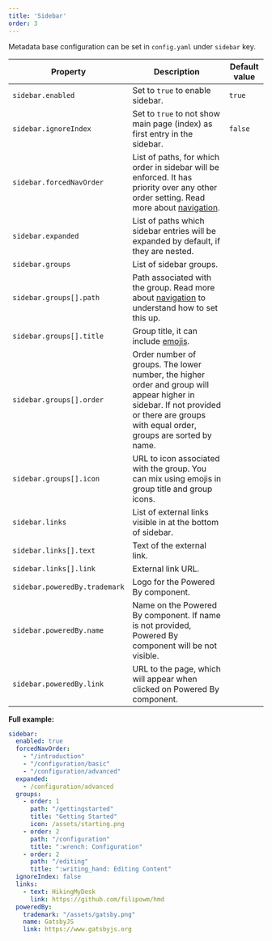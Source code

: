 ```yaml
---
title: 'Sidebar'
order: 3
---
```


Metadata base configuration can be set in `config.yaml` under `sidebar` key.

| Property                      | Description                                                                                                                                                                          | Default value |
|-------------------------------|--------------------------------------------------------------------------------------------------------------------------------------------------------------------------------------|---------------|
| `sidebar.enabled`             | Set to `true` to enable sidebar.                                                                                                                                                     | `true`        |
| `sidebar.ignoreIndex`         | Set to `true` to not show main page (index) as first entry in the sidebar.                                                                                                           | `false`       |
| `sidebar.forcedNavOrder`      | List of paths, for which order in sidebar will be enforced. It has priority over any other order setting. Read more about [navigation](/configuration/navigation).                   |               |
| `sidebar.expanded`            | List of paths which sidebar entries will be expanded by default, if they are nested.                                                                                                 |               |
| `sidebar.groups`              | List of sidebar groups.                                                                                                                                                              |               |
| `sidebar.groups[].path`       | Path associated with the group. Read more about [navigation](/configuration/navigation) to understand how to set this up.                                                            |               |
| `sidebar.groups[].title`      | Group title, it can include [emojis](/richcontent/emojis).                                                                                                                           |               |
| `sidebar.groups[].order`      | Order number of groups. The lower number, the higher order and group will appear higher in sidebar. If not provided or there are groups with equal order, groups are sorted by name. |               |
| `sidebar.groups[].icon`       | URL to icon associated with the group. You can mix using emojis in group title and group icons.                                                                                      |               |
| `sidebar.links`               | List of external links visible in at the bottom of sidebar.                                                                                                                          |               |
| `sidebar.links[].text`        | Text of the external link.                                                                                                                                                           |               |
| `sidebar.links[].link`        | External link URL.                                                                                                                                                                   |               |
| `sidebar.poweredBy.trademark` | Logo for the Powered By component.                                                                                                                                                   |               |
| `sidebar.poweredBy.name`      | Name on the Powered By component. If name is not provided, Powered By component will be not visible.                                                                                 |               |
| `sidebar.poweredBy.link`      | URL to the page, which will appear when clicked on Powered By component.                                                                                                             |               |

**Full example:**

```yaml
sidebar:
  enabled: true
  forcedNavOrder:
    - "/introduction"
    - "/configuration/basic"
    - "/configuration/advanced"
  expanded:
    - /configuration/advanced
  groups:
    - order: 1
      path: "/gettingstarted"
      title: "Getting Started"
      icon: /assets/starting.png
    - order: 2
      path: "/configuration"
      title: ":wrench: Configuration"
    - order: 2
      path: "/editing"
      title: ":writing_hand: Editing Content"
  ignoreIndex: false
  links:
    - text: HikingMyDesk
      link: https://github.com/filipowm/hmd
  poweredBy:
    trademark: "/assets/gatsby.png"
    name: GatsbyJS
    link: https://www.gatsbyjs.org
```